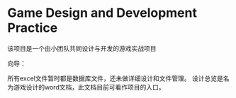 # Game Design and Development Practice
该项目是一个由小团队共同设计与开发的游戏实战项目

向导：

所有excel文件暂时都是数据库文件，还未做详细设计和文件管理。
设计总览是名为游戏设计的word文档，此文档目前可看作项目的入口。

